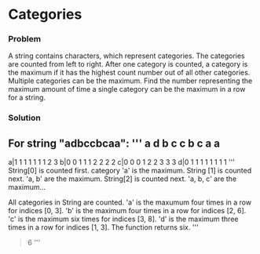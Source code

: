 # Categories

### Problem

A string contains characters, which represent categories. The categories are counted from left to right. After one category is counted, a category is the maximum if it has the highest count number out of all other categories. Multiple categories can be the maximum. Find the number representing the maximum amount of time a single category can be the maximum in a row for a string.

### Solution

For string "adbccbcaa":
'''
  a d b c c b c a a
-------------------
a|1 1 1 1 1 1 1 2 3
b|0 0 1 1 1 2 2 2 2
c|0 0 0 1 2 2 3 3 3
d|0 1 1 1 1 1 1 1 1
'''
String[0] is counted first. category 'a' is the maximum. String [1] is counted next. 'a, b' are the maximum. String[2] is counted next. 'a, b, c' are the maximum...

All categories in String are counted. 'a' is the maxumum four times in a row for indices [0, 3]. 'b' is the maximum four times in a row for indices [2, 6]. 'c' is the maximum six times for indices [3, 8]. 'd' is the maximum three times in a row for indices [1, 3]. The function returns six.
'''
>6
'''